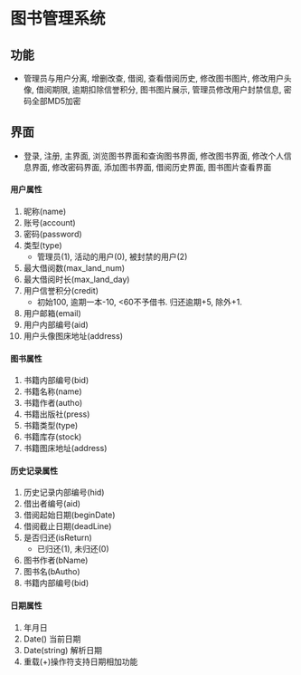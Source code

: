 # 图书管理系统
## 功能
- 管理员与用户分离, 增删改查, 借阅, 查看借阅历史, 修改图书图片, 
修改用户头像, 借阅期限, 逾期扣除信誉积分, 图书图片展示, 
管理员修改用户封禁信息, 密码全部MD5加密

## 界面
- 登录, 注册, 主界面, 浏览图书界面和查询图书界面, 修改图书界面, 
修改个人信息界面, 修改密码界面, 添加图书界面, 借阅历史界面, 图书图片查看界面


#### 用户属性
1. 昵称(name)
2. 账号(account)
3. 密码(password)
4. 类型(type)
    - 管理员(1), 活动的用户(0), 被封禁的用户(2)
5. 最大借阅数(max_land_num)
6. 最大借阅时长(max_land_day)
7. 用户信誉积分(credit)
    - 初始100, 逾期一本-10, <60不予借书. 归还逾期+5, 除外+1.
8. 用户邮箱(email)
9. 用户内部编号(aid)
10. 用户头像图床地址(address)

#### 图书属性
1. 书籍内部编号(bid)
2. 书籍名称(name)
3. 书籍作者(autho)
4. 书籍出版社(press)
5. 书籍类型(type)
6. 书籍库存(stock)
7. 书籍图床地址(address)

#### 历史记录属性
1. 历史记录内部编号(hid)
2. 借出者编号(aid)
3. 借阅起始日期(beginDate)
4. 借阅截止日期(deadLine)
5. 是否归还(isReturn)
    - 已归还(1), 未归还(0)
6. 图书作者(bName)
7. 图书名(bAutho)
8. 书籍内部编号(bid)

#### 日期属性
1. 年月日
2. Date() 当前日期
3. Date(string) 解析日期
4. 重载(+)操作符支持日期相加功能